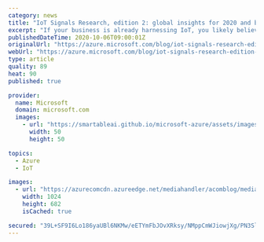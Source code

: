 ```yaml
---
category: news
title: "IoT Signals Research, edition 2: global insights for 2020 and beyond"
excerpt: "If your business is already harnessing IoT, you likely believe IoT is critical to the long term success of your business. You are not be alone. According to our latest annual report, IoT Signals Edition 2 released today 90 percent of decision makers now believe IoT is critical to their company’s success."
publishedDateTime: 2020-10-06T09:00:01Z
originalUrl: "https://azure.microsoft.com/blog/iot-signals-research-edition-2-global-insights-for-2020-and-beyond/"
webUrl: "https://azure.microsoft.com/blog/iot-signals-research-edition-2-global-insights-for-2020-and-beyond/"
type: article
quality: 89
heat: 90
published: true

provider:
  name: Microsoft
  domain: microsoft.com
  images:
    - url: "https://smartableai.github.io/microsoft-azure/assets/images/organizations/microsoft.com-50x50.jpg"
      width: 50
      height: 50

topics:
  - Azure
  - IoT

images:
  - url: "https://azurecomcdn.azureedge.net/mediahandler/acomblog/media/Default/blog/d037b370-0902-4662-b35e-3ebda1aa5844.png"
    width: 1024
    height: 682
    isCached: true

secured: "39L+SF9I6Lo186yaUBl6NKMw/eETYmFbJOvXRksy/NMppCmWJiowjXg/PN3SlkB9sie292+xqc5J63S9d6prAxv8qdWL+31rf/3pB4wkl6la6Sur5cNK0qvb4EnqkAWzMU0C2F+3PZqJBwK8SCeJiAg8T9m4bsIT9M/kS33PXJ+kjBZ28s4ypv+jxArIWEtcXL3dnFg7hp8B5EKIvV+kHxf65Fiz8fs83vdOCR70Wxp22k3GX19fUQBC91Oh4NhRqNjuxpIiZN03sVTHZebY0tRHlCmaqfTqI8gJ1eZ8tJBSunQYlIMsOZQK/J503WLJnOSq6wX01xwPDPKkXKwYHeJwNRe7Si+VQVBe1XsdGpg=;mFurtJgKFDGIK3AuJ6N/vw=="
---
```


